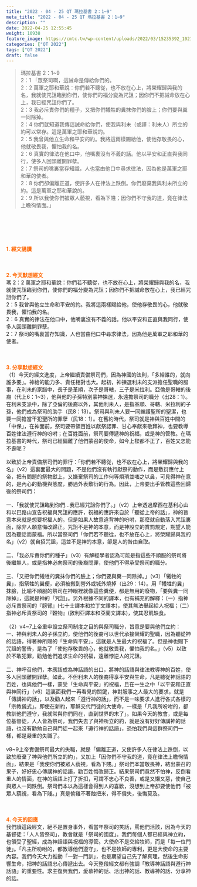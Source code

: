 ```yaml
---
title: "2022 - 04 - 25 QT 瑪拉基書 2：1~9"
meta_title: "2022 - 04 - 25 QT 瑪拉基書 2：1~9"
description: ""
date: 2022-04-25 12:55:45
weight: 10938
feature_image: https://cmtc.tw/wp-content/uploads/2022/03/15235392_10211799862337740_180693556567566654_o-1.webp
categories: ["QT 2022"]
tags: ["QT 2022"]
draft: false
---
```


<blockquote>瑪拉基書 2：1~9<br />
2：1 「眾祭司啊，這誡命是傳給你們的。<br />
2：2 萬軍之耶和華說：你們若不聽從，也不放在心上，將榮耀歸與我的名，我就使咒詛臨到你們，使你們的福分變為咒詛；因你們不把誡命放在心上，我已經咒詛你們了。<br />
2：3 我必斥責你們的種子，又把你們犧牲的糞抹你們的臉上；你們要與糞一同除掉。<br />
2：4 你們就知道我傳這誡命給你們，使我與利未（或譯：利未人）所立的約可以常存。這是萬軍之耶和華說的。<br />
2：5 我曾與他立生命和平安的約。我將這兩樣賜給他，使他存敬畏的心，他就敬畏我，懼怕我的名。<br />
2：6 真實的律法在他口中，他嘴裏沒有不義的話。他以平安和正直與我同行，使多人回頭離開罪孽。<br />
2：7 祭司的嘴裏當存知識，人也當由他口中尋求律法，因為他是萬軍之耶和華的使者。<br />
2：8 你們卻偏離正道，使許多人在律法上跌倒。你們廢棄我與利未所立的約。這是萬軍之耶和華說的。<br />
2：9 所以我使你們被眾人藐視，看為下賤；因你們不守我的道，竟在律法上瞻徇情面。」</blockquote><br />
&nbsp;<br />
<br />
&nbsp;<br />
<br />
<span style="color: #ff6600;"><strong>1. </strong><strong>經文誦讀</strong></span><br />
<br />
<span style="color: #ff6600;"><strong> </strong></span><br />
<br />
<span style="color: #ff6600;"><strong>2. 今天默想</strong><strong>經文<br />
</strong></span>瑪 2：2 萬軍之耶和華說：你們若不聽從，也不放在心上，將榮耀歸與我的名，我就使咒詛臨到你們，使你們的福分變為咒詛；因你們不把誡命放在心上，我已經咒詛你們了。<br />
2：5 我曾與他立生命和平安的約。我將這兩樣賜給他，使他存敬畏的心，他就敬畏我，懼怕我的名。<br />
2：6 真實的律法在他口中，他嘴裏沒有不義的話。他以平安和正直與我同行，使多人回頭離開罪孽。<br />
2：7 祭司的嘴裏當存知識，人也當由他口中尋求律法，因為他是萬軍之耶和華的使者。<br />
<br />
&nbsp;<br />
<br />
<span style="color: #ff6600;"><strong>3. 分享默想經文<br />
</strong></span>（1）今天的經文進度，上帝繼續責備祭司們，因為神國的法則，「多給誰的，就向誰多要」。神給的能力多、責任相對也大。起初，神揀選利未的支派擔任聖職的服事，在利未的家譜中，長子是革順，次子是哥轄，三子是米拉利。亞倫是哥轄的後裔（代上6：1~3），他與他的子孫特別蒙神揀選，永遠擔祭司的職分（出28：1）。在利未支派中，除了亞倫的後裔以外，其他利未人，是指革順、哥轄、米拉利的子孫，他們成為祭司的助手（民8：13）。祭司與利未人要一同維護聖所的聖潔，也要一同擔當干犯聖所的罪孽（民18：1）。在舊約時代，祭司就是神與百姓中間的「中保」，在神面前，祭司要帶領百姓以獻祭認罪、甘心奉獻來敬拜神，也要教導百姓律法遵行神的吩咐；在百姓面前，祭司要傳遞神的祝福，或是神的管教。在瑪拉基書的時代，祭司已經偏離了他們蒙召的使命，如今上樑都不正了，百姓又怎能不歪呢？<br />
<br />
以致於上帝責備祭司們的罪行：「你們若不聽從，也不放在心上，將榮耀歸與我的名」（v2）這裏面最大的問題，不是他們沒有執行獻祭的動作，而是敷衍應付上帝，把有問題的祭物獻上，又嫌棄祭司的工作何等煩瑣並嗤之以鼻，可見得神在意的，是內心的動機與態度，勝過外表敷衍的行為。因此，上帝要出手管教這些回歸後的祭司們：<br />
<br />
一、「我就使咒詛臨到你們…我已經咒詛你們了。」（v2）上帝透過摩西在基利心山和以巴路山宣告祝福與咒詛的應許，祝福的應許來自於「聽從上帝的話」，神的旨意本來就是想要祝福人的。但是如果人故意違背神的吩咐，那麼就自動落入咒詛裏面，除非人願意悔改歸正。咒詛不是神的本意，而是神設立的賞罰規定，期望人能因為聽話而蒙福。所以當祭司們「你們若不聽從，也不放在心上，將榮耀歸與我的名」（v2）就自招咒詛，這並不是神的本意，卻是人的咎由自取。<br />
<br />
二、「我必斥責你們的種子」（v3）有解經學者認為可能是指這些不順服的祭司將後繼無人，或是指神必向祭司的後裔問罪，使他們不得承受祭司的職分。<br />
<br />
三、「又把你們犧牲的糞抹你們的臉上；你們要與糞一同除掉。」（v3）「犧牲的糞」，指祭牲的糞便，必須被搬到營外或城外燒掉（出29：14）。用「犧牲的糞」抹臉，比喻不順服的祭司在神眼裡就像這些糞便，都是無用的廢物，「要與糞一同除掉」，這就是神的「咒詛」。另外根據不同的譯本，也有補充的解釋：（一）指神必斥責祭司的『膀臂』(七十士譯本和拉丁文譯本)，使其無法舉起給人祝福；（二）指神必斥責祭司的『穀物』(敘利亞譯本和亞蘭文譯本)，使其忍飢缺食。<br />
<br />
（2）v4~7上帝重申設立祭司制度之目的與祭司職分，旨意是要與他們立約：<br />
一、神與利未人的子孫立約，使他們的後裔可以世代承接榮耀的聖職，因為聽從神的話語，得著神所賜的「生命與平安」，這就是人生最大的祝福了。但是神也賜下咒詛的警告，是為了「使他存敬畏的心，他就敬畏我，懼怕我的名。」（v5）以致於不敢犯罪，勸勉他們追求生命的祝福，遠離悖逆人的咒詛。<br />
<br />
二、神呼召他們，本應該成為神話語的出口，將神的話語與律法教導神的百姓，使多人回頭離開罪孽。如此，不但利未人的後裔得享平安與生命，凡是聽從神話語的百姓，也與他們一樣，蒙受「生命與平安」的祝福，且在一生之中「以平安和正直與神同行」（v6）這裏面我們一再看見的關鍵，神對服事之人最大的要求，就是「傳講神的話」，以及勸人起來「遵行神的話」，而不是一味要求人進行各式各樣的「宗教儀式」。即使在新約，耶穌交代門徒的大使命，一樣是「凡我所吩咐的，都教訓他們遵守，我就常與你們同在，直到世界的末了」。如果今天的教會，或是每位基督徒，人人皆為祭司，我們失去了與神所立的約，就是沒有好好傳講神的話語，也沒有勸勉自己與門徒一起來「遵行神的話語」，恐怕我們與這群祭司們一樣，都是嚴重的失職了。<br />
<br />
v8~9上帝責備祭司最大的失職，就是「偏離正道，又使許多人在律法上跌倒，以致於廢棄了神與他們所立的約」，又加上「因你們不守我的道，竟在律法上瞻徇情面」，結果是「我使你們被眾人藐視，看為下賤。」祭司們本當敬畏神，結出蒙召的果子，好好忠心傳講神的話語，勸百姓悔改歸正。結果祭司們竟然不怕神，反倒看重人的情面，在神的話語上打了折扣，可謂不忠心不良善，或是又懶又惡，使自己與眾人一同跌倒。祭司們本以為這樣會得到人的喜歡，沒想到上帝卻要使他們「被眾人藐視，看為下賤。」真是偷雞不著蝕把米，得不償失，後悔莫及。<br />
<br />
&nbsp;<br />
<br />
<span style="color: #ff6600;"><strong>4. 今天的回應<br />
</strong></span>我們讀這段經文，絕不是置身事外，看當年祭司的笑話，罵他們活該，因為今天的基督徒：「人人皆祭司」，教會就是「祭司的國度」。我們每個人都已經與神立約，也領受了聖經，成為神話語與祝福的導管。大使命不是交給牧師，而是「每一位門徒」。「凡主所吩咐的，都教導他們遵守」，也不是牧師的專利，更是大使命的主要內容。我們今天大力推動「一對一門訓」，也是期望自己先了解真理，然後生命影響生命，把神的話語忠心傳遞出去。今天整段經文都有強調「教導神話語與遵行神話語」的重要性。求主復興我們，愛慕神的話、活出神的話、教導神的話、分享神的話。<br />
<br />
&nbsp;
        